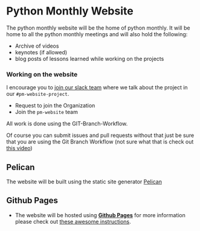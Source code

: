 # Python Monthly Website
The python monthly website will be the home of python monthly. It will be home to all the python monthly meetings and will also hold the following: 
  - Archive of videos
  - keynotes (if allowed)
  - blog posts of lessons learned while working on the projects

### Working on the website
I encourage you to [join our slack team](https://jay400.typeform.com/to/tfYA6n) where we talk about the project in our `#pm-website-project`.

- Request to join the Organization
- Join the `pm-website` team

All work is done using the GIT-Branch-Workflow. 

Of course you can submit issues and pull requests without that just be sure that you are using the Git Branch Workflow (not sure what that is check out [this video](https://www.youtube.com/watch?v=1J_YRki7aTk&list=PLyLTyCCJDTTdcc9faHmUAuhOQalSdYt_j&index=6)) 

## Pelican
The website will be built using the static site generator [Pelican](http://docs.getpelican.com/en/stable/)

## Github Pages
  - The website will be hosted using [**Github Pages**](https://pages.github.com/) for more information please check out [these awesome instructions](http://docs.getpelican.com/en/3.0/tips.html). 
